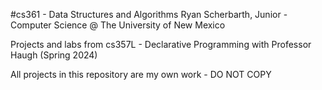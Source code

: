 #cs361 - Data Structures and Algorithms
Ryan Scherbarth, Junior - Computer Science @ The University of New Mexico

Projects and labs from cs357L - Declarative Programming with Professor Haugh (Spring 2024)

All projects in this repository are my own work - DO NOT COPY
